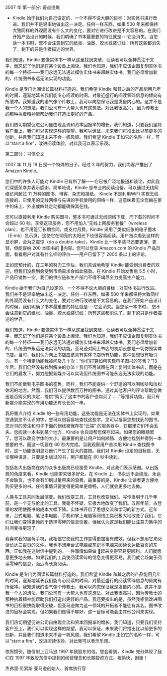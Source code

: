 2007 年
第一部分: 要点提炼

* Kindle 始于我们为自己设定的、一个不得不说大胆的目标：对实体书进行改进。我们并不是轻率地做出这一决定。任何一样东西，如果 500 年来都保持大致同样的外观而没有什么大的变化，要对它进行改进是不太容易的。在我们开始产品设计的时候，我们明确了书本最重要的特征就是---它会消失。当您读一本书时，您不会注意到它的纸张、油墨、胶水或装订线：所有这些都消失了，剩下的只是作者描述的世界。

我们知道，Kindle 要像实体书一样从这里找到突破，让读者可以全神贯注于文字，而忘记了他们是在某个设备上阅读。我们也知道，我们不应该企图复制实体书的每一个特征——我们永远无法通过模仿实体书来超越实体书。我们必须增加新的、传统图书永远无法实现的功能。

Kindle 是专门为阅读长篇材料打造的。我们希望 Kindle 和其之后的产品能用几年的时间，逐渐地延长我们能专心阅读的时间，对最近盛行的阅读零碎信息的倾向有所缓冲。我知道我的语气像个传教士，我可以向您保证我是发自内心的。这并不是我一个人的想法，我们公司有一大帮人也有这想法。对此我很高兴， 因为传教士的那种执着精神能帮助我们打造出更好的产品。

我们热切期望促进公司自由现金流和资本回报率的增长。我们知道，只要我们坚持客户至上，我们可以实现这样的期望。我可以保证，未来我们将推出比以前更多的创新，并且我们知道未来不会一帆风顺。我们希望 Kindle 正如它的名称一样，可以“start a fire”，改进阅读体验，对此我可以表示乐观。


第二部分：书信全文


2007 年 11 月 19 日是一个特殊的日子。经过 3 年的努力，我们向客户推出了 Amazon Kindle。

您们中的许多人可能对 Kindle 已有所了解——它已被广泛地报道和谈论，对此我们深感荣幸并表示感谢。简单地说，Kindle 是专业的阅读设备，可以通过无线网络访问超过 11 万种的图书、博客、杂志和报纸。
Kindle 不是利用WiFi 实现无线连接的，它使用的无线网络与先进的手机使用的网络一样，这意味着无论您躺在家中的床上、外出或四处走动都能确保其在线。

您可以直接利用 Kindle 购买图书，整本书可通过无线网络下载，而下载的时间不会超过 60 秒。享受这项服务，您不用加入“无线上网服务套餐”（wireless plan），也不用签订长期合同，或支付月费。Kindle 采用了类似纸张的电子墨水（E-ink）显示屏，这使它在明亮的太阳光下也很容易阅读。用户首次看到这样的显示屏，会为之震惊（do a double-take）。Kindle 比一本平装书还要更薄、更轻，但能容纳 200 本图书的
内容。您可以登录 Amazon.com 的 Kindle 产品页面，看看用户对其有什么样的评价——用户已留下了 2000
条以上的评论。


正如您预计的，在三年的努力工作后，我们真诚地希望 Kindle 能受到消费者的欢迎，但我们没想到会受到市场需求会如此强劲。在 Kindle 开始发售后 5.5 小时，产品已销售一空。我们的供应链和生产部门不得不竭尽全力提高生产能力。

Kindle 始于我们为自己设定的、一个不得不说大胆的目标：对实体书进行改进。我们并不是轻率地做出这一决定。任何一样东西，如果 500 年来都保持大致同样的外观而没有什么大的变化，要对它进行改进是不太容易的。在我们开始产品设计的时候，我们明确了书本最重要的特征就是---它会消失。当您读一本书时， 您不会注意到它的纸张、油墨、胶水或装订线：所有这些都消失了，剩下的只是作者描述的世界。

我们知道，Kindle 要像实体书一样从这里找到突破，让读者可以全神贯注于文字，而忘记了他们是在某个设备上阅读。我们也知道，我们不应该企图复制实体书的每一个特征——我们永远无法通过模仿实体书来超越实体书。我们必须增加新的、传统图书永远无法实现的功能。亚马逊对网上书店的初期设想是一切仿照实体书店。当时，我们认为网上书店应该具有实体书店所有功能，这种设想很有吸引力。有一个特定功能我被问及几十次：“你们打算如何实现电子图书的签售？”13 年后，我们仍然没有找到解决的办法！我们不再试图在网上复制实体书店，而是在它们的启发下，努力挖掘新媒介可以实现但传统图书可能永远无法实现的功能。

我们不能做到电子图书的签售，同样，我们不能提供一个舒适的可以喝咖啡和放松休闲的地方。然而，我们可以提供数百万种的图书，通过其他客户的评论帮助您做出是否购买的决定，提供“购买了这本书的客户也购买了……”等推荐功能。而只有新媒介能实现的有用功能还有长长的一串。

我将重点介绍 Kindle 的一些有用功能，这些功能是无法在实体书上实现的。如果您遇到您不认识的字，您可以很容易地查找这些字。您可以搜索您想找到的图书。您对书的旁注和句子下面的划线被保存在“云端” 的服务器中，在那里它们不会丢失。您阅读一本书到某个地方，Kindle 会自动帮您保存起来。如果您的眼睛累了，您可以改变字体的大小。最重要的是让用户如何顺畅、方便地找到并得到一本想要的书，而这一切要在 60 秒内完成。当我观察用户首次用 Kindle 查找图书时，这一功能很明显对他们产生了巨大的震撼。我们对 Kindle 设定的目标是，无论哪种语言，只要是出版过的书，用户都能在 60 秒中读到。

包括各大出版商在内的众多出版商已经接受 Kindle，对此我们表示感谢。从出版商的角度来看，Kindle 也能带来很多好处。在 Kindle 上，书永远不会绝版，永远不会缺货，也不会有印刷过量带来的浪费。最重要的是，Kindle 让读者更方便地购买更多的书。任何事情只要变得更简单更顺畅，人们就会更多地去做。

人类与工具共同发展演变。我们改变工具，工具也改变我们。写作发明于几千年前，是一个无与伦比的工具。我毫不怀疑，它极大地改变了我们。五百年前，古登堡的发明使图书的成本大幅下降。实体书开启了思想交流和学习的新方式。近年来，台式电脑、笔记本电脑、手机和掌上电脑等网络工具已极大地改变了我们。它们让我们变得更倾向于选择零碎的信息快餐，但我认为这是我们能让注意力集中的时间变得更短了。

我喜欢我的黑莓手机，我相信它使我的工作变得更加富有成效，但我不想用它来阅读长达三百页的文件。我也不想用台式电脑或笔记本电脑来阅读长达数百页的东西。正如我在这封信中提到的，一件事情如果做
起来变得容易更顺利，人们就愿意更多地去做。如果我们的工具使阅读零碎的信息变得更容易，我们就会趋向于阅读零碎的信息，而远离长篇阅读。

Kindle 是专门为阅读长篇材料打造的。我们希望 Kindle 和其之后的产品能用几年的时间，逐渐地延长我们能专心阅读的时间，对最近盛行的阅读零碎信息的倾向有所缓冲。我知道我的语气像个传教士，我可以向您保证我是发自内心的。这并不是我一个人的想法，我们公司有一大帮人也有这想法。对此我很高兴，因为传教士的那种执着精神能帮助我们打造出更好的产品。我还要指出的是，虽然我相信改进图书的目标很快能取得突破，但亚马逊做为这一领域的开拓者不能徒有其名。图书改进的目标会实现，但如果我们做得不够好，这一目标可能会由其他公司来实现。

我们热切期望促进公司自由现金流和资本回报率的增长。我们知道，只要我们坚持客户至上，我们可以实现这样的期望。我可以保证，未来我们将推出比以前更多的创新，并且我们知道未来不会一帆风顺。我们希望 Kindle 正如它的名称一样，可以“start a fire”，改进阅读体验，对此我可以表示乐观。

依照惯例，随信附上亚马逊 1997 年致股东的信。您会看到，Kindle 充分体现了我们在 1997 年致股东信中提到的经营理念和长期投资方式。祝愉快，谢谢！

杰弗里·贝索斯
亚马逊创始人、首席执行官
